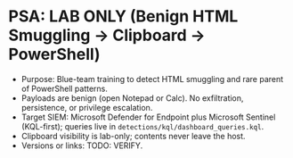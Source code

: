 # PSA: LAB ONLY (Benign HTML Smuggling -> Clipboard -> PowerShell)

- Purpose: Blue-team training to detect HTML smuggling and rare parent of PowerShell patterns.
- Payloads are benign (open Notepad or Calc). No exfiltration, persistence, or privilege escalation.
- Target SIEM: Microsoft Defender for Endpoint plus Microsoft Sentinel (KQL-first); queries live in `detections/kql/dashboard_queries.kql`.
- Clipboard visibility is lab-only; contents never leave the host.
- Versions or links: TODO: VERIFY.
